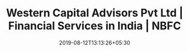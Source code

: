 ---
title: "Western Capital Advisors Pvt Ltd | Financial Services in India | NBFC"
date: 2019-08-12T13:13:26+05:30
type: "pages"
layout: "homepage"
description: "Western Capital offers various financial services and gives unique solutions in Term Loans, Partnership & Vendor Finance Solutions to get best return on capital."
keyword: "financial services in india, financial advisory services in india"
homeactiveclass: "active"

---